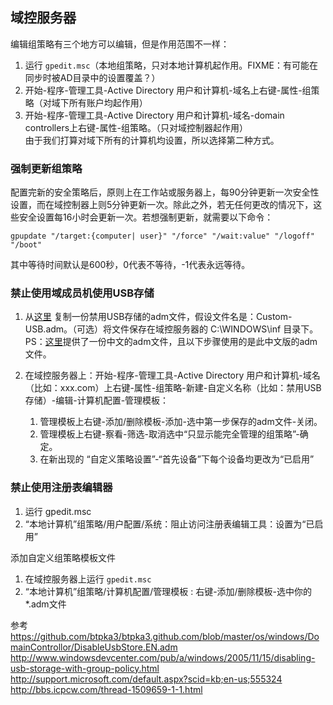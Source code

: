 ## 域控服务器

编辑组策略有三个地方可以编辑，但是作用范围不一样：  
1.  运行 `gpedit.msc`（本地组策略，只对本地计算机起作用。FIXME：有可能在同步时被AD目录中的设置覆盖？）  
2.  开始-程序-管理工具-Active Directory 用户和计算机-域名上右键-属性-组策略（对域下所有账户均起作用）  
3.  开始-程序-管理工具-Active Directory 用户和计算机-域名-domain controllers上右键-属性-组策略。（只对域控制器起作用）  
由于我们打算对域下所有的计算机均设置，所以选择第二种方式。

### 强制更新组策略
配置完新的安全策略后，原则上在工作站或服务器上，每90分钟更新一次安全性设置，而在域控制器上则5分钟更新一次。除此之外，若无任何更改的情况下，这些安全设置每16小时会更新一次。若想强制更新，就需要以下命令：
```
gpupdate "/target:{computer| user}" "/force" "/wait:value" "/logoff" "/boot"
```
其中等待时间默认是600秒，0代表不等待，-1代表永远等待。


### 禁止使用域成员机使用USB存储
1.  从[这里](http://support.microsoft.com/default.aspx?scid=kb;en-us;555324) 复制一份禁用USB存储的adm文件，假设文件名是：Custom-USB.adm。（可选）将文件保存在域控服务器的 C:\WINDOWS\inf 目录下。PS：[这里](https://github.com/btpka3/btpka3.github.com/blob/master/os/windows/DomainControllor/DisableUsbStore.ZH.adm)提供了一份中文的adm文件，且以下步骤使用的是此中文版的adm文件。

2.  在域控服务器上：开始-程序-管理工具-Active Directory 用户和计算机-域名（比如：xxx.com）上右键-属性-组策略-新建-自定义名称（比如：禁用USB存储）-编辑-计算机配置-管理模板：
    1.  管理模板上右键-添加/删除模板-添加-选中第一步保存的adm文件-关闭。  
    2.  管理模板上右键-察看-筛选-取消选中“只显示能完全管理的组策略”-确定。  
    3.  在新出现的 “自定义策略设置”-“首先设备”下每个设备均更改为“已启用”
### 禁止使用注册表编辑器
1.  运行 gpedit.msc  
2.  “本地计算机”组策略/用户配置/系统：阻止访问注册表编辑工具：设置为“已启用”  


添加自定义组策略模板文件
1.  在域控服务器上运行 `gpedit.msc`  
2.  “本地计算机”组策略/计算机配置/管理模板 : 右键-添加/删除模板-选中你的*.adm文件  



参考
https://github.com/btpka3/btpka3.github.com/blob/master/os/windows/DomainControllor/DisableUsbStore.EN.adm  
http://www.windowsdevcenter.com/pub/a/windows/2005/11/15/disabling-usb-storage-with-group-policy.html  
http://support.microsoft.com/default.aspx?scid=kb;en-us;555324  
http://bbs.icpcw.com/thread-1509659-1-1.html